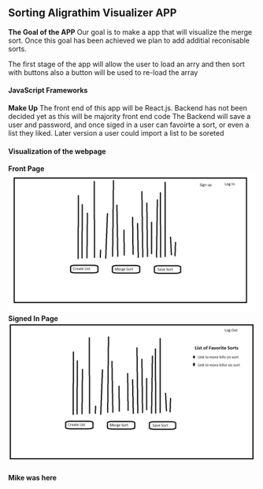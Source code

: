## Sorting Aligrathim Visualizer APP
**The Goal of the APP**
Our goal is to make a app that will visualize the merge sort. Once this goal has been achieved we plan to add additial reconisable sorts.

The first stage of the app will allow the user to load an arry and then sort with buttons also a button will be used to re-load the array

#### JavaScript Frameworks
**Make Up**
The front end of this app will be React.js.
Backend has not been decided yet as this will be majority front end code
The Backend will save a user and password, and once siged in a user can favoirte a sort, or even a list they liked.
Later version a user could import a list to be soreted

#### Visualization of the webpage
**Front Page**
![Image of expected landing page](Sorting_Visualizer_front_page.png)
**Signed In Page**
![Image of expected signed In Page](Sorting_Visualizer_signed_in_page.png)



#### Mike was here



